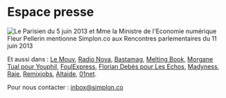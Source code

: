 Espace presse
=============

![Le Parisien du 5 juin 2013 et Mme la Ministre de l'Economie numérique Fleur Pellerin mentionne Simplon.co aux Rencontres parlementaires du 11 juin 2013](https://docs.google.com/file/d/0B9c-aBvsRGoMSDQtZVhsSlFIYXM/edit?usp=sharing)

Et aussi dans : [Le Mouv](http://www.lemouv.fr/diffusion-une-formation-20-et-solidaire), [Radio Nova](http://www.novaplanet.com/radionova/16470/episode-erwan-kezzar-co-fondateur-de-simplonco), [Bastamag](http://www.bastamag.net/article3092.html), [Melting Book](http://www.meltingbook.com/2013/05/encourager-le-potentiel-dinnovation-des-populations-sous-representees), [Morgane Tual pour Youphil](http://techethique.blog.youphil.com/archive/2013/05/23/simplon-l-ecole-du-web-solidaire.html), [FoulExpress](http://www.foulexpress.com/2013/05/simplon-lagence-atouts-sans-risques/), [Florian Debès pour Les Echos](http://entrepreneur.lesechos.fr/entreprise/creation/actualites/simplon-co-le-nouveau-tremplin-pour-les-futurs-entrepreneurs-du-web-10029655.php), [Madyness](http://www.maddyness.com/accompagnement/2013/06/04/simplon-devenir-developpeur/), [Raje](http://www.raje.fr/archives2/3152-les-dossiers-de-la-redaction-une-formation-2-0-solidaire), [Remixjobs](https://remixjobs.com/blog/simplon-co-les-artisans-du-numerique/), [Altaide](http://www.altaide.com/blog/simplon-co-une-fabrique-de-developpeurs-web-sociale-et-solidaire/), [01net](http://pro.01net.com/editorial/597101/un-camp-d-entrainement-pour-former-des-jeunes-des-quartiers-populaires-au-web).

Pour nous contacter : [inbox@simplon.co](mailto:inbox@simplon.co)

